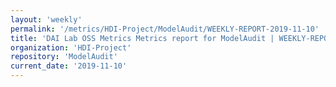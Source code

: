 ```yaml
---
layout: 'weekly'
permalink: '/metrics/HDI-Project/ModelAudit/WEEKLY-REPORT-2019-11-10'
title: 'DAI Lab OSS Metrics Metrics report for ModelAudit | WEEKLY-REPORT-2019-11-10'
organization: 'HDI-Project'
repository: 'ModelAudit'
current_date: '2019-11-10'
---
```

